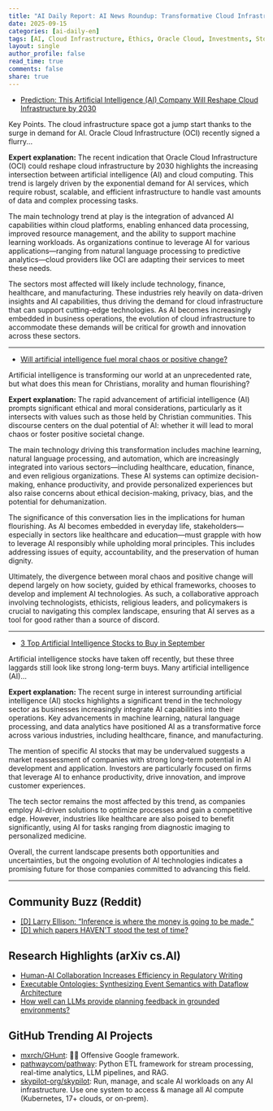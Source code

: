 ```yaml
---
title: "AI Daily Report: AI News Roundup: Transformative Cloud Infrastructure, Moral Implications of AI, and Promising AI Stocks (2025-09-15)"
date: 2025-09-15
categories: [ai-daily-en]
tags: [AI, Cloud Infrastructure, Ethics, Oracle Cloud, Investments, Stock Market, Technology Trends]
layout: single
author_profile: false
read_time: true
comments: false
share: true
---
```

- [Prediction: This Artificial Intelligence (AI) Company Will Reshape Cloud Infrastructure by 2030](https://finance.yahoo.com/news/prediction-artificial-intelligence-ai-company-170100965.html)

Key Points. The cloud infrastructure space got a jump start thanks to the surge in demand for AI. Oracle Cloud Infrastructure (OCI) recently signed a flurry...

**Expert explanation:**
The recent indication that Oracle Cloud Infrastructure (OCI) could reshape cloud infrastructure by 2030 highlights the increasing intersection between artificial intelligence (AI) and cloud computing. This trend is largely driven by the exponential demand for AI services, which require robust, scalable, and efficient infrastructure to handle vast amounts of data and complex processing tasks.

The main technology trend at play is the integration of advanced AI capabilities within cloud platforms, enabling enhanced data processing, improved resource management, and the ability to support machine learning workloads. As organizations continue to leverage AI for various applications—ranging from natural language processing to predictive analytics—cloud providers like OCI are adapting their services to meet these needs.

The sectors most affected will likely include technology, finance, healthcare, and manufacturing. These industries rely heavily on data-driven insights and AI capabilities, thus driving the demand for cloud infrastructure that can support cutting-edge technologies. As AI becomes increasingly embedded in business operations, the evolution of cloud infrastructure to accommodate these demands will be critical for growth and innovation across these sectors.

---
- [Will artificial intelligence fuel moral chaos or positive change?](https://www.christianpost.com/news/will-artificial-intelligence-fuel-moral-chaos-or-positive-change.html)

Artificial intelligence is transforming our world at an unprecedented rate, but what does this mean for Christians, morality and human flourishing?

**Expert explanation:**
The rapid advancement of artificial intelligence (AI) prompts significant ethical and moral considerations, particularly as it intersects with values such as those held by Christian communities. This discourse centers on the dual potential of AI: whether it will lead to moral chaos or foster positive societal change.

The main technology driving this transformation includes machine learning, natural language processing, and automation, which are increasingly integrated into various sectors—including healthcare, education, finance, and even religious organizations. These AI systems can optimize decision-making, enhance productivity, and provide personalized experiences but also raise concerns about ethical decision-making, privacy, bias, and the potential for dehumanization.

The significance of this conversation lies in the implications for human flourishing. As AI becomes embedded in everyday life, stakeholders—especially in sectors like healthcare and education—must grapple with how to leverage AI responsibly while upholding moral principles. This includes addressing issues of equity, accountability, and the preservation of human dignity.

Ultimately, the divergence between moral chaos and positive change will depend largely on how society, guided by ethical frameworks, chooses to develop and implement AI technologies. As such, a collaborative approach involving technologists, ethicists, religious leaders, and policymakers is crucial to navigating this complex landscape, ensuring that AI serves as a tool for good rather than a source of discord.

---
- [3 Top Artificial Intelligence Stocks to Buy in September](https://www.fool.com/investing/2025/09/14/3-top-artificial-intelligence-stocks-to-buy-in-sep/)

Artificial intelligence stocks have taken off recently, but these three laggards still look like strong long-term buys. Many artificial intelligence (AI)...

**Expert explanation:**
The recent surge in interest surrounding artificial intelligence (AI) stocks highlights a significant trend in the technology sector as businesses increasingly integrate AI capabilities into their operations. Key advancements in machine learning, natural language processing, and data analytics have positioned AI as a transformative force across various industries, including healthcare, finance, and manufacturing.

The mention of specific AI stocks that may be undervalued suggests a market reassessment of companies with strong long-term potential in AI development and application. Investors are particularly focused on firms that leverage AI to enhance productivity, drive innovation, and improve customer experiences.

The tech sector remains the most affected by this trend, as companies employ AI-driven solutions to optimize processes and gain a competitive edge. However, industries like healthcare are also poised to benefit significantly, using AI for tasks ranging from diagnostic imaging to personalized medicine.

Overall, the current landscape presents both opportunities and uncertainties, but the ongoing evolution of AI technologies indicates a promising future for those companies committed to advancing this field.

---

## Community Buzz (Reddit)
- [[D] Larry Ellison: “Inference is where the money is going to be made.”](https://www.reddit.com/r/MachineLearning/comments/1nfav96/d_larry_ellison_inference_is_where_the_money_is/)
- [[D] which papers HAVEN'T stood the test of time?](https://www.reddit.com/r/MachineLearning/comments/1ng6dsf/d_which_papers_havent_stood_the_test_of_time/)

## Research Highlights (arXiv cs.AI)
- [Human-AI Collaboration Increases Efficiency in Regulatory Writing](https://arxiv.org/abs/2509.09738)
- [Executable Ontologies: Synthesizing Event Semantics with Dataflow Architecture](https://arxiv.org/abs/2509.09775)
- [How well can LLMs provide planning feedback in grounded environments?](https://arxiv.org/abs/2509.09790)

## GitHub Trending AI Projects
- [mxrch/GHunt](mxrch/GHunt): 🕵️‍♂️ Offensive Google framework.
- [pathwaycom/pathway](pathwaycom/pathway): Python ETL framework for stream processing, real-time analytics, LLM pipelines, and RAG.
- [skypilot-org/skypilot](skypilot-org/skypilot): Run, manage, and scale AI workloads on any AI infrastructure. Use one system to access & manage all AI compute (Kubernetes, 17+ clouds, or on-prem).
